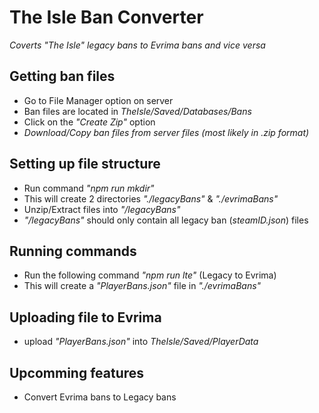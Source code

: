 # The Isle Ban Converter

_Coverts "The Isle" legacy bans to Evrima bans and vice versa_

## Getting ban files

- Go to File Manager option on server
- Ban files are located in _TheIsle/Saved/Databases/Bans_
- Click on the _"Create Zip"_ option
- _Download/Copy ban files from server files (most likely in .zip format)_

## Setting up file structure

- Run command _"npm run mkdir"_
- This will create 2 directories _"./legacyBans"_ & _"./evrimaBans"_
- Unzip/Extract files into _"/legacyBans"_
- _"/legacyBans"_ should only contain all legacy ban (_steamID.json_) files

## Running commands

- Run the following command _"npm run lte"_ (Legacy to Evrima)
- This will create a _"PlayerBans.json"_ file in _"./evrimaBans"_

## Uploading file to Evrima

- upload _"PlayerBans.json"_ into _TheIsle/Saved/PlayerData_

## Upcomming features

- Convert Evrima bans to Legacy bans
